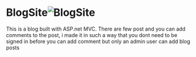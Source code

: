 # BlogSite![BlogSite](https://user-images.githubusercontent.com/81533820/220362154-0182c98e-51e7-45f5-bd07-e16c5aef5b7d.png)
<p>This is a blog built with ASP.net MVC.  There are few post and you can add comments to the post, 
i made it in such a way that you dont need to be signed in before you can add comment but only an admin user can add blog posts</p>

